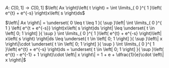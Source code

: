 $A:\ C\left[ 0, 1 \right] \to C\left[ 0, 1 \right]$
$\left( Ax \right)\left( t \right) = \int \limits_{ 0 }^{ 1 }\left( e^{t} + e^{-s} \right)x\left( s \right)ds$

$\left\| Ax \right\| = \underset{ 0 \leq t \leq 1 }{ \sup }\left| \int \limits_{ 0 }^{ 1 } \left( e^{t + e^{-s}} \right)x\left( s \right)ds \right| \leq \underset{ t \in \left[ 0; 1 \right] }{ \sup } \int \limits_{ 0 }^{ 1 }\left( e^{t} + e^{-s} \right)\left| x\left( s \right) \right|ds \leq \underset{ t \in \left[ 0; 1 \right] }{ \sup }\left\| x \right\|\cdot \underset{ t \in \left[ 0; 1 \right] }{ \sup } \int \limits_{ 0 }^{ 1 }\left( e^{t} + e^{-s} \right)ds = \underset{ t \in \left[ 0; 1 \right] }{ \sup }\left( e^{t} - e^{-1} + 1 \right)\cdot \left\| x \right\| = 1 + e + \dfrac{1}{e}\cdot \left\| x \right\|$
